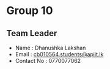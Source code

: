 # Group 10

## Team Leader
- Name : Dhanushka Lakshan
- Email : cb010564.students@apiit.lk
- Contact No : 0770077062

